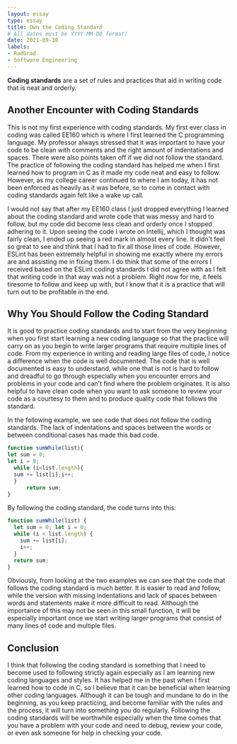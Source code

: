 ```yaml
---
layout: essay
type: essay
title: Own the Coding Standard
# All dates must be YYYY-MM-DD format!
date: 2021-09-30
labels:
- RadGrad
- Software Engineering
---
```


**Coding standards** are a set of rules and practices that aid in writing code that is neat and orderly.

## Another Encounter with Coding Standards

This is not my first experience with coding standards. My first ever class in coding was called EE160 which is where I first learned the C programming language. My professor always stressed that it was important to have your code to be clean with comments and the right amount of indentations and spaces. There were also points taken off if we did not follow the standard. The practice of following the coding standard has helped me when I first learned how to program in C as it made my code neat and easy to follow. However, as my college career continued to where I am today, it has not been enforced as heavily as it was before, so to come in contact with coding standards again felt like a wake up call.

I would not say that after my EE160 class I just dropped everything I learned about the coding standard and wrote code that was messy and hard to follow, but my code did become less clean and orderly once I stopped adhering to it. Upon seeing the code I wrote on Intellij, which I thought was fairly clean, I ended up seeing a red mark in almost every line. It didn't feel so great to see and think that I had to fix all those lines of code. However, ESLint has been extremely helpful in showing me exactly where my errors are and assisting me in fixing them. I do think that some of the errors I received based on the ESLint coding standards I did not agree with as I felt that writing code in that way was not a problem. Right now for me, it feels tiresome to follow and keep up with, but I know that it is a practice that will turn out to be profitable in the end.

## Why You Should Follow the Coding Standard

It is good to practice coding standards and to start from the very beginning when you first start learning a new coding language so that the practice will carry on as you begin to write larger programs that require multiple lines of code. From my experience in writing and reading large files of code, I notice a difference when the code is well documented. The code that is well documented is easy to understand, while one that is not is hard to follow and dreadful to go through especially when you encounter errors and problems in your code and can't find where the problem originates. It is also helpful to have clean code when you want to ask someone to review your code as a courtesy to them and to produce quality code that follows the standard.

In the following example, we see code that does not follow the coding standards. The lack of indentations and spaces between the words or between conditional cases has made this bad code.

```js
function sumWhile(list){
let sum = 0;
let i = 0;
  while (i<list.length){
  sum += list[i];i++;
  }
      return sum;
}
```
By following the coding standard, the code turns into this:
```js
function sumWhile(list) {
  let sum = 0; let i = 0;
  while (i < list.length) {
    sum += list[i];
    i++;
  }
  return sum;
}
```
Obviously, from looking at the two examples we can see that the code that follows the coding standard is much better. It is easier to read and follow, while the version with missing indentations and lack of spaces between words and statements make it more difficult to read. Although the importance of this may not be seen in this small function, it will be especially important once we start writing larger programs that consist of many lines of code and multiple files.

## Conclusion

I think that following the coding standard is something that I need to become used to following strictly again especially as I am learning new coding languages and styles. It has helped me in the past when I first learned how to code in C, so I believe that it can be beneficial when learning other coding languages. Although it can be tough and mundane to do in the beginning, as you keep practicing, and become familiar with the rules and the process, it will turn into something you do regularly. Following the coding standards will be worthwhile especially when the time comes that you have a problem with your code and need to debug, review your code, or even ask someone for help in checking your code.
